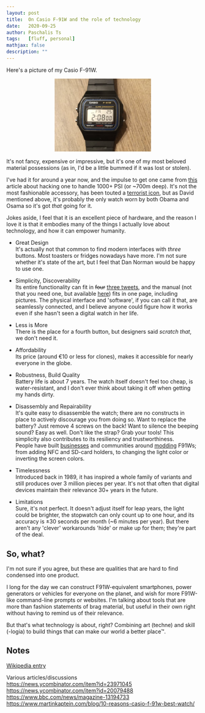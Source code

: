 ```yaml
---
layout: post
title:  On Casio F-91W and the role of technology
date:   2020-09-25
author: Paschalis Ts
tags:   [fluff, personal]
mathjax: false
description: ""  
---
```


Here's a picture of my Casio F-91W. 

<center>
<img src="/images/casio-f91w.png" style='height: 50%; width: 50%; object-fit: contain'/>
</center>

It's not fancy, expensive or impressive, but it's one of my most beloved material possessions (as in, I'd be a little bummed if it was lost or stolen).

I've had it for around a year now, and the impulse to get one came from [this](https://dvt.name/2019/06/03/hacking-the-casio-f-91w-to-handle-1000-psi/) article about hacking one to handle 1000+ PSI (or ~700m deep). It's not the most fashionable accessory, has been touted a [terrorist icon](https://reaperfeed.com/how-did-the-casio-f91w-become-a-terrorist-icon/), but as David mentioned above, it's probably the only watch worn by both Obama and Osama so it's got *that* going for it.

Jokes aside, I feel that it is an excellent piece of hardware, and the reason I love it is that it embodies many of the things I actually love about technology, and how it can empower humanity.

- Great Design  
It's actually not that common to find modern interfaces with *three* buttons. Most toasters or fridges nowadays have more. I'm not sure whether it's state of the art, but I feel that Dan Norman would be happy to use one.

- Simplicity, Discoverability   
Its entire functionality can fit in ~~four~~ [three tweets](https://twitter.com/tpaschalis_/status/1309453292011958273), and the manual (not that you need one, but available [here](https://www.instructionsmanuals.com/sites/default/files/2019-06/Casio-qw415_587_590_593_595_596-en.pdf)) fits in one page, including pictures. The physical interface and 'software', if you can call it that, are seamlessly connected, and I believe anyone could figure how it works even if she hasn't seen a digital watch in her life.

- Less is More  
There is the place for a fourth button, but designers said *scratch that*, we don't need it.

- Affordability  
Its price (around €10 or less for clones), makes it accessible for nearly everyone in the globe.

- Robustness, Build Quality  
Battery life is about 7 years. The watch itself doesn't feel too cheap, is water-resistant, and I don't ever think about taking it off when getting my hands dirty.

- Disassembly and Repairability  
It's quite easy to disassemble the watch; there are no constructs in place to actively discourage you from doing so. Want to replace the battery? Just remove 4 screws on the back! Want to silence the beeping sound? Easy as well. Don't like the strap? Grab your tools! This simplicity also contributes to its resiliency and trustworthiness.  
People have built [businesses](http://casiomod.club/) and communities around [modding](https://www.reddit.com/r/casio/comments/f9ugyu/the_bestworst_casio_f91w_modifications_awards/) F91Ws; from adding NFC and SD-card holders, to changing the light color or inverting the screen colors.

- Timelessness   
Introduced back in 1989, it has inspired a whole family of variants and still produces over 3 million pieces per year. Ιt's not that often that digital devices maintain their relevance 30+ years in the future.

- Limitations  
Sure, it's not perfect. It doesn't adjust itself for leap years, the light could be brighter, the stopwatch can only count up to one hour, and its accuracy is ±30 seconds per month (~6 minutes per year). But there aren't any 'clever' workarounds 'hide' or make up for them; they're part of the deal.

## So, what?

I'm not sure if you agree, but these are qualities that are hard to find condensed into one product. 

I long for the day we can construct F91W-equivalent smartphones, power generators or vehicles for everyone on the planet, and wish for more F91W-like command-line prompts or websites.  I'm talking about tools that are more than fashion statements of brag material, but useful in their own right without having to remind us of their relevance.

But that's what technology is about, right? Combining art (techne) and skill (-logia) to build things that can make our world a better place™.


## Notes
[Wikipedia entry](https://en.wikipedia.org/wiki/Casio_F-91W)

Various articles/discussions  
https://news.ycombinator.com/item?id=23971045  
https://news.ycombinator.com/item?id=20079488  
https://www.bbc.com/news/magazine-13194733  
https://www.martinkaptein.com/blog/10-reasons-casio-f-91w-best-watch/  


<!--
Tweets

~~~
The Casio F91W is amazing in many ways. 

One of the most interesting is how its _entire_ functionality can fit in two^H^H three tweets.

Just remember, there are 3 buttons counting anti-clockwise (L), (C) and (A).

~~~
Button (C) always cycles through 'modes'.
- Timekeeping mode; (L) turns the light on. (A) toggles between 12/24-hours view. Long press (A) for an authenticity check.
- Alarm mode; (L) highlights fields (hour/minute) to set, and (A) advances them.
~~~
In alarm mode, press (C) to toggle the alarm, the hourly beep or both. Long pressing (A) sound-tests the alarm.
- Setup Mode; (L) highlights fields to set, from hours, minutes, month, day-of-month, day of week. Use (A) to advance the fields or long press (A) to advance quickly 
~~~
- Stopwatch mode; Press (C) to start/stop the stopwatch. If the timer is stopped, (A) clears the timer. 
If the timer is running, (A) records laptimes, while the timer continues running in the background.
If you stay idle for a minute you'll return in timekeeping mode.
~~~

-->

